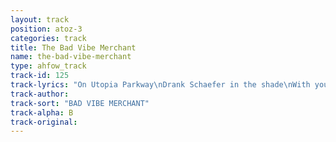 ```yaml
---
layout: track
position: atoz-3
categories: track
title: The Bad Vibe Merchant
name: the-bad-vibe-merchant
type: ahfow_track
track-id: 125
track-lyrics: "On Utopia Parkway\nDrank Schaefer in the shade\nWith your mother watching over us\nWe drank beer in the shade\nBut vampires cannot be photographed\nSomebody told me\nDo you have to go to work\nDo you have to go to work\nI am not in possession, of all of the facts\nWell your best friends of the moment\nAre beating you at midnight\nAnd the bad vibe merchant is hanging on the phone\nHe can make a butter rum\nHe can make an ice cube melt\nHe can make your teeth go chatter\nHe can do all this and more\nI am not in possession, of all of the facts\nI am not in possession, of all of the facts\nI am not in possession, of all of the facts\nI am not in possession, of all of the facts\nHmmm hmmm hmmm hmmm"
track-author: 
track-sort: "BAD VIBE MERCHANT"
track-alpha: B
track-original: 
---
```

